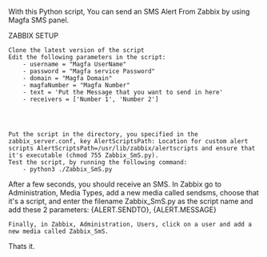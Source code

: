 With this Python script, You can send an SMS Alert From Zabbix by using Magfa SMS panel. 

ZABBIX SETUP

    Clone the latest version of the script
    Edit the following parameters in the script:
        - username = "Magfa UserName"
        - password = "Magfa service Password"
        - domain = "Magfa Domain"
        - magfaNumber = "Magfa Number"
        - text = 'Put the Message that you want to send in here'
        - receivers = ['Number 1', 'Number 2']



    
    Put the script in the directory, you specified in the zabbix_server.conf, key AlertScriptsPath: Location for custom alert scripts AlertScriptsPath=/usr/lib/zabbix/alertscripts and ensure that it's executable (chmod 755 Zabbix_SmS.py).
    Test the script, by running the following command: 
        - python3 ./Zabbix_SmS.py

After a few seconds, you should receive an SMS. In Zabbix go to Administration, Media Types, add a new media called sendsms, choose that it's a script, and enter the filename Zabbix_SmS.py as the script name and add these 2 parameters: {ALERT.SENDTO}, {ALERT.MESSAGE}

    Finally, in Zabbix, Administration, Users, click on a user and add a new media called Zabbix_SmS.

Thats it.